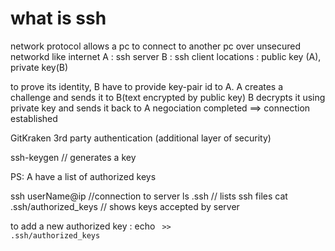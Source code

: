 # what is ssh
network protocol allows a pc to connect to another pc 
over unsecured networkd like internet 
A : ssh server
B : ssh client
locations : 
public key (A), private key(B)

to prove its identity, B have to provide key-pair id to A.
A creates a challenge and sends it to B(text encrypted by public key)
B decrypts it using private key and sends it back to A
negociation completed ==> connection established


GitKraken
3rd party authentication (additional layer of security)


ssh-keygen // generates a key

PS: A have a list of authorized keys 

ssh userName@ip //connection to server
ls .ssh // lists ssh files 
cat .ssh/authorized_keys // shows keys accepted by server

to add a new authorized key : 
echo <code> >> .ssh/authorized_keys
